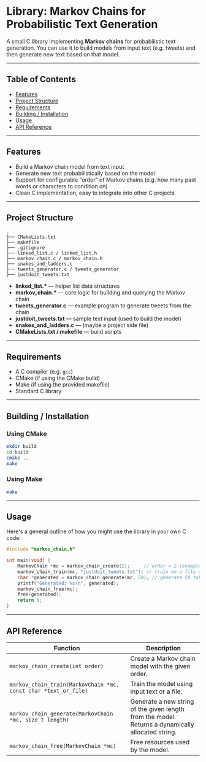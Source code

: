 # Library: Markov Chains for Probabilistic Text Generation

A small C library implementing **Markov chains** for probabilistic text generation. You can use it to build models from input text (e.g. tweets) and then generate new text based on that model.

---

## Table of Contents
- [Features](#features)  
- [Project Structure](#project-structure)  
- [Requirements](#requirements)  
- [Building / Installation](#building--installation)  
- [Usage](#usage)  
- [API Reference](#api-reference) 

---

## Features
- Build a Markov chain model from text input  
- Generate new text probabilistically based on the model  
- Support for configurable "order" of Markov chains (e.g. how many past words or characters to condition on)  
- Clean C implementation, easy to integrate into other C projects  

---

## Project Structure
```
.
├── CMakeLists.txt
├── makefile
├── .gitignore
├── linked_list.c / linked_list.h
├── markov_chain.c / markov_chain.h
├── snakes_and_ladders.c
├── tweets_generator.c / tweets_generator
├── justdoit_tweets.txt
```

- **linked_list.\*** — helper list data structures  
- **markov_chain.\*** — core logic for building and querying the Markov chain  
- **tweets_generator.c** — example program to generate tweets from the chain  
- **justdoit_tweets.txt** — sample text input (used to build the model)  
- **snakes_and_ladders.c** — (maybe a project side file)  
- **CMakeLists.txt / makefile** — build scripts  

---

## Requirements
- A C compiler (e.g. `gcc`)  
- CMake (if using the CMake build)  
- Make (if using the provided makefile)  
- Standard C library  

---

## Building / Installation

### Using CMake
```bash
mkdir build
cd build
cmake ..
make
```

### Using Make
```bash
make
```

---

## Usage

Here's a general outline of how you might use the library in your own C code:

```c
#include "markov_chain.h"

int main(void) {
    MarkovChain *mc = markov_chain_create(2);     // order = 2 (example)
    markov_chain_train(mc, "justdoit_tweets.txt"); // train on a file or text
    char *generated = markov_chain_generate(mc, 50); // generate 50 tokens
    printf("Generated: %s\n", generated);
    markov_chain_free(mc);
    free(generated);
    return 0;
}
```

---

## API Reference

| Function | Description |
|----------|-------------|
| `markov_chain_create(int order)` | Create a Markov chain model with the given order. |
| `markov_chain_train(MarkovChain *mc, const char *text_or_file)` | Train the model using input text or a file. |
| `markov_chain_generate(MarkovChain *mc, size_t length)` | Generate a new string of the given length from the model. Returns a dynamically allocated string. |
| `markov_chain_free(MarkovChain *mc)` | Free resources used by the model. |
